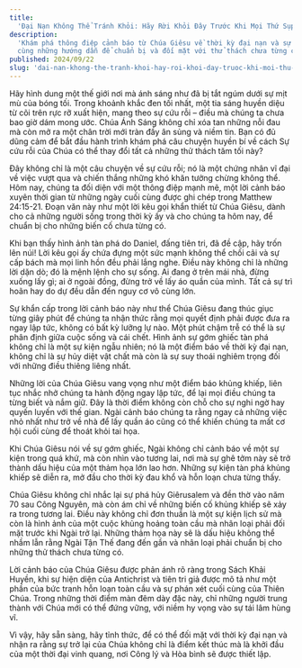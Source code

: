 ```yaml
---
title:
  'Đại Nạn Không Thể Tránh Khỏi: Hãy Rời Khỏi Đây Trước Khi Mọi Thứ Sụp Đổ!'
description:
  'Khám phá thông điệp cảnh báo từ Chúa Giêsu về thời kỳ đại nạn và sự cứu rỗi,
  cùng những hướng dẫn để chuẩn bị và đối mặt với thử thách chưa từng có.'
published: 2024/09/22
slug: 'dai-nan-khong-the-tranh-khoi-hay-roi-khoi-day-truoc-khi-moi-thu-sup-do'
---
```


Hãy hình dung một thế giới nơi mà ánh sáng như đã bị tắt ngúm dưới sự mịt mù của
bóng tối. Trong khoảnh khắc đen tối nhất, một tia sáng huyền diệu từ cõi trên
rực rỡ xuất hiện, mang theo sự cứu rỗi – điều mà chúng ta chưa bao giờ dám mong
ước. Chúa Ánh Sáng không chỉ xóa tan những nỗi đau mà còn mở ra một chân trời
mới tràn đầy ân sủng và niềm tin. Bạn có đủ dũng cảm để bắt đầu hành trình khám
phá câu chuyện huyền bí về cách Sự cứu rỗi của Chúa có thể thay đổi tất cả những
thử thách tăm tối này?

Đây không chỉ là một câu chuyện về sự cứu rỗi; nó là một chứng nhân vĩ đại về
việc vượt qua và chiến thắng những khó khăn tưởng chừng không thể. Hôm nay,
chúng ta đối diện với một thông điệp mạnh mẽ, một lời cảnh báo xuyên thời gian
từ những ngày cuối cùng được ghi chép trong Matthew 24:15-21. Đoạn văn này như
một lời kêu gọi khẩn thiết từ Chúa Giêsu, dành cho cả những người sống trong
thời kỳ ấy và cho chúng ta hôm nay, để chuẩn bị cho những biến cố chưa từng có.

Khi bạn thấy hình ảnh tàn phá do Daniel, đấng tiên tri, đã đề cập, hãy trốn lên
núi! Lời kêu gọi ấy chứa đựng một sức mạnh không thể chối cãi và sự cấp bách mà
mọi linh hồn đều phải lắng nghe. Điều này không chỉ là những lời dặn dò; đó là
mệnh lệnh cho sự sống. Ai đang ở trên mái nhà, đừng xuống lấy gì; ai ở ngoài
đồng, đừng trở về lấy áo quần của mình. Tất cả sự trì hoãn hay do dự đều dẫn đến
nguy cơ vô cùng lớn.

Sự khẩn cấp trong lời cảnh báo này như thể Chúa Giêsu đang thúc giục từng giây
phút để chúng ta nhận thức rằng mọi quyết định phải được đưa ra ngay lập tức,
không có bất kỳ lưỡng lự nào. Một phút chậm trễ có thể là sự phân định giữa cuộc
sống và cái chết. Hình ảnh sự gớm ghiếc tàn phá không chỉ là một sự kiện ngẫu
nhiên; nó là một điểm báo về thời kỳ đại nạn, không chỉ là sự hủy diệt vật chất
mà còn là sự suy thoái nghiêm trọng đối với những điều thiêng liêng nhất.

Những lời của Chúa Giêsu vang vọng như một điểm báo khủng khiếp, liên tục nhắc
nhở chúng ta hành động ngay lập tức, để lại mọi điều chúng ta từng biết và nắm
giữ. Đây là thời điểm không còn chỗ cho sự nghi ngờ hay quyến luyến với thế
gian. Ngài cảnh báo chúng ta rằng ngay cả những việc nhỏ nhất như trở về nhà để
lấy quần áo cũng có thể khiến chúng ta mất cơ hội cuối cùng để thoát khỏi tai
họa.

Khi Chúa Giêsu nói về sự gớm ghiếc, Ngài không chỉ cảnh báo về một sự kiện trong
quá khứ, mà còn nhìn vào tương lai, nơi mà sự ghê tởm này sẽ trở thành dấu hiệu
của một thảm họa lớn lao hơn. Những sự kiện tàn phá khủng khiếp sẽ diễn ra, mở
đầu cho thời kỳ đau khổ và hỗn loạn chưa từng thấy.

Chúa Giêsu không chỉ nhắc lại sự phá hủy Giêrusalem và đền thờ vào năm 70 sau
Công Nguyên, mà còn ám chỉ về những biến cố khủng khiếp sẽ xảy ra trong tương
lai. Điều này không chỉ đơn thuần là một sự kiện lịch sử mà còn là hình ảnh của
một cuộc khủng hoảng toàn cầu mà nhân loại phải đối mặt trước khi Ngài trở lại.
Những thảm họa này sẽ là dấu hiệu không thể nhầm lẫn rằng Ngài Tận Thế đang đến
gần và nhân loại phải chuẩn bị cho những thử thách chưa từng có.

Lời cảnh báo của Chúa Giêsu được phản ánh rõ ràng trong Sách Khải Huyền, khi sự
hiện diện của Antichrist và tiên tri giả được mô tả như một phần của bức tranh
hỗn loạn toàn cầu và sự phán xét cuối cùng của Thiên Chúa. Trong những thời điểm
màn đêm dày đặc này, chỉ những người trung thành với Chúa mới có thể đứng vững,
với niềm hy vọng vào sự tái lâm hùng vĩ.

Vì vậy, hãy sẵn sàng, hãy tỉnh thức, để có thể đối mặt với thời kỳ đại nạn và
nhận ra rằng sự trở lại của Chúa không chỉ là điểm kết thúc mà là khởi đầu của
một thời đại vinh quang, nơi Công lý và Hòa bình sẽ được thiết lập.
